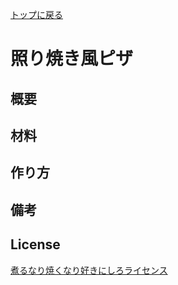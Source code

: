 [トップに戻る](https://github.com/nicofun/open-source-pizza)


# 照り焼き風ピザ

## 概要


## 材料


## 作り方


## 備考


## License
[煮るなり焼くなり好きにしろライセンス](http://www.kmonos.net/nysl/)
